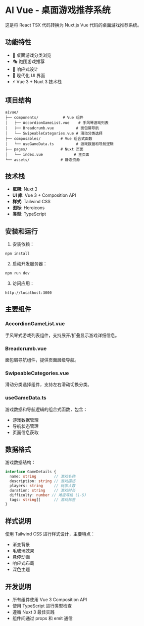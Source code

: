# AI Vue - 桌面游戏推荐系统

这是将 React TSX 代码转换为 Nuxt.js Vue 代码的桌面游戏推荐系统。

## 功能特性

- 🎲 桌面游戏分类浏览
- 🎭 跑团游戏推荐
- 📱 响应式设计
- 🎨 现代化 UI 界面
- ⚡ Vue 3 + Nuxt 3 技术栈

## 项目结构

```
aivue/
├── components/           # Vue 组件
│   ├── AccordionGameList.vue    # 手风琴游戏列表
│   ├── Breadcrumb.vue          # 面包屑导航
│   └── SwipeableCategories.vue # 滑动分类选择
├── composables/         # Vue 组合式函数
│   └── useGameData.ts          # 游戏数据和导航逻辑
├── pages/               # Nuxt 页面
│   └── index.vue              # 主页面
└── assets/              # 静态资源
```

## 技术栈

- **框架**: Nuxt 3
- **UI 库**: Vue 3 + Composition API
- **样式**: Tailwind CSS
- **图标**: Heroicons
- **类型**: TypeScript

## 安装和运行

1. 安装依赖：
```bash
npm install
```

2. 启动开发服务器：
```bash
npm run dev
```

3. 访问应用：
```
http://localhost:3000
```

## 主要组件

### AccordionGameList.vue
手风琴式游戏列表组件，支持展开/折叠显示游戏详细信息。

### Breadcrumb.vue
面包屑导航组件，提供页面层级导航。

### SwipeableCategories.vue
滑动分类选择组件，支持左右滑动切换分类。

### useGameData.ts
游戏数据和导航逻辑的组合式函数，包含：
- 游戏数据管理
- 导航状态管理
- 页面信息获取

## 数据格式

游戏数据结构：
```typescript
interface GameDetails {
  name: string        // 游戏名称
  description: string // 游戏描述
  players: string     // 玩家人数
  duration: string    // 游戏时长
  difficulty: number // 难度等级 (1-5)
  tags: string[]      // 游戏标签
}
```

## 样式说明

使用 Tailwind CSS 进行样式设计，主要特点：
- 渐变背景
- 毛玻璃效果
- 悬停动画
- 响应式布局
- 深色主题

## 开发说明

- 所有组件使用 Vue 3 Composition API
- 使用 TypeScript 进行类型检查
- 遵循 Nuxt 3 最佳实践
- 组件间通过 props 和 emit 通信

